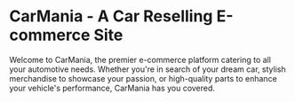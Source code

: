 # CarMania - A Car Reselling E-commerce Site

Welcome to CarMania, the premier e-commerce platform catering to all your automotive needs. Whether you're in search of your dream car, stylish merchandise to showcase your passion, or high-quality parts to enhance your vehicle's performance, CarMania has you covered.

